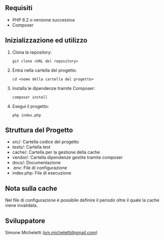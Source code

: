 ## Requisiti

- PHP 8.2 o versione successiva
- Composer

## Inizializzazione ed utilizzo

1. Clona la repository:

    ```
    git clone <URL del repository>
    ```

2. Entra nella cartella del progetto:

    ```
    cd <nome della cartella del progetto>
    ```

3. Installa le dipendenze tramite Composer:

    ```
    composer install
    ```

4. Esegui il progetto:

    ```
    php index.php
    ```

## Struttura del Progetto

- src/: Cartella codice del progetto
- tests/: Cartella test
- cache/: Cartella per la gestione della cache
- vendor/: Cartella dipendenze gestite tramite composer
- docs/: Documentazione
- .env: File di configurazione
- index.php: File di esecuzione

## Nota sulla cache

Nel file di configurazione è possibile definire il periodo oltre il quale la cache viene invalidata.

## Sviluppatore

Simone Micheletti (sm.micheletti@gmail.com)
